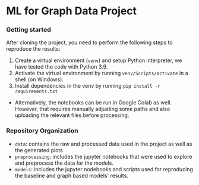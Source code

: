 # ML for Graph Data Project

### Getting started
After cloning the project, you need to perform the following steps to reproduce the results:
1. Create a virtual environment (```venv```) and setup Python interpreter, we have tested the code with Python 3.9.
2. Activate the virtual environment by running ```venv/Scripts/activate``` in a shell (on Windows).
3. Install dependencies in the venv by running ```pip install -r requirements.txt```

- Alternatively, the notebooks can be run in Google Colab as well. However, that requires manually adjusting some paths 
and also uploading the relevant files before processing.

### Repository Organization
- ```data```: contains the raw and processed data used in the project as well as the generated plots
- ```preprocessing```: includes the jupyter notebooks that were used to explore and preprocess the data for the models.
- ```models```: includes the jupyter nodebooks and scripts used for reproducing the baseline and graph based models' results.
